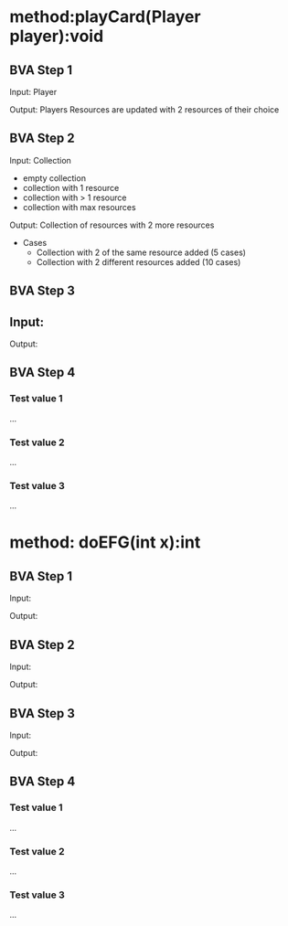 
# method:playCard(Player player):void

## BVA Step 1
Input: Player

Output: Players Resources are updated with 2 resources of their choice

## BVA Step 2
Input: Collection
- empty collection
- collection with 1 resource
- collection with > 1 resource
- collection with max resources

Output: Collection of resources with 2 more resources
- Cases
   - Collection with 2 of the same resource added (5 cases)
   - Collection with 2 different resources added (10 cases)

## BVA Step 3
Input: 
- 

Output:

## BVA Step 4
### Test value 1
...
### Test value 2
...
### Test value 3
...

# method: doEFG(int x):int

## BVA Step 1
Input:

Output:

## BVA Step 2
Input:

Output:

## BVA Step 3
Input:

Output:

## BVA Step 4
### Test value 1
...
### Test value 2
...
### Test value 3
...

